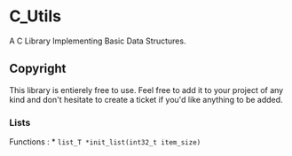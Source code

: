 # C_Utils
A C Library Implementing Basic Data Structures.

## Copyright
This library is entierely free to use. Feel free to add it to your project of any kind and don't hesitate to create a ticket if you'd like anything to be added.

### Lists

Functions : 
    * ```list_T *init_list(int32_t item_size)```